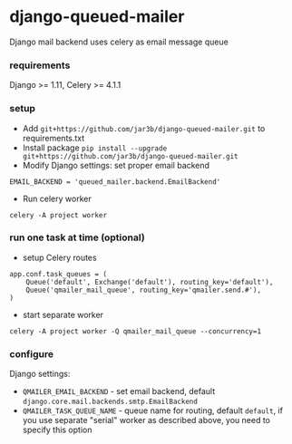 # django-queued-mailer

Django mail backend uses celery as email message queue

### requirements

Django >= 1.11, Celery >= 4.1.1

### setup

- Add `git+https://github.com/jar3b/django-queued-mailer.git` to requirements.txt
- Install package `pip install --upgrade git+https://github.com/jar3b/django-queued-mailer.git`
- Modify Django settings: set proper email backend

```
EMAIL_BACKEND = 'queued_mailer.backend.EmailBackend'
```
 
- Run celery worker

```
celery -A project worker
```

### run one task at time (optional)

- setup Celery routes

```
app.conf.task_queues = (
    Queue('default', Exchange('default'), routing_key='default'),
    Queue('qmailer_mail_queue', routing_key='qmailer.send.#'),
)
```

- start separate worker

```
celery -A project worker -Q qmailer_mail_queue --concurrency=1
```

### configure

Django settings:

- `QMAILER_EMAIL_BACKEND` - set email backend, default `django.core.mail.backends.smtp.EmailBackend`
- `QMAILER_TASK_QUEUE_NAME` - queue name for routing, default `default`, if you use separate "serial" worker as described above, you need to specify this option